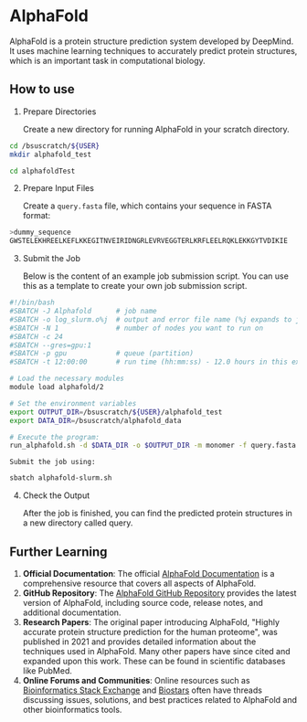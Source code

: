 # AlphaFold

AlphaFold is a protein structure prediction system developed by DeepMind.
It uses machine learning techniques to accurately predict protein structures,
which is an important task in computational biology.

## How to use

1. Prepare Directories

    Create a new directory for running AlphaFold in your scratch directory.
```bash
cd /bsuscratch/${USER}
mkdir alphafold_test

cd alphafoldTest
```

2. Prepare Input Files

    Create a `query.fasta` file, which contains your sequence in FASTA format:
```bash title="query.fasta"
>dummy_sequence
GWSTELEKHREELKEFLKKEGITNVEIRIDNGRLEVRVEGGTERLKRFLEELRQKLEKKGYTVDIKIE
```

3. Submit the Job

    Below is the content of an example job submission script. You can use this
    as a template to create your own job submission script.
```bash title="alphafold-slurm.sh"
#!/bin/bash
#SBATCH -J Alphafold      # job name
#SBATCH -o log_slurm.o%j  # output and error file name (%j expands to jobID)
#SBATCH -N 1              # number of nodes you want to run on
#SBATCH -c 24
#SBATCH --gres=gpu:1
#SBATCH -p gpu            # queue (partition)
#SBATCH -t 12:00:00       # run time (hh:mm:ss) - 12.0 hours in this example.

# Load the necessary modules
module load alphafold/2

# Set the environment variables
export OUTPUT_DIR=/bsuscratch/${USER}/alphafold_test
export DATA_DIR=/bsuscratch/alphafold_data

# Execute the program:
run_alphafold.sh -d $DATA_DIR -o $OUTPUT_DIR -m monomer -f query.fasta -t 2020-05-14 -n 24
```

    Submit the job using:
```bash
sbatch alphafold-slurm.sh
```

4. Check the Output

    After the job is finished, you can find the predicted protein structures in
    a new directory called query.

## Further Learning

1. **Official Documentation**: The official [AlphaFold Documentation](https://www.alphafold.ebi.ac.uk/) is a comprehensive resource that covers all aspects of AlphaFold.
2. **GitHub Repository**: The [AlphaFold GitHub Repository](https://github.com/deepmind/alphafold) provides the latest version of AlphaFold, including source code, release notes, and additional documentation.
3. **Research Papers**: The original paper introducing AlphaFold, "Highly accurate protein structure prediction for the human proteome", was published in 2021 and provides detailed information about the techniques used in AlphaFold. Many other papers have since cited and expanded upon this work. These can be found in scientific databases like PubMed.
4. **Online Forums and Communities**: Online resources such as [Bioinformatics Stack Exchange](https://bioinformatics.stackexchange.com/) and [Biostars](https://www.biostars.org/) often have threads discussing issues, solutions, and best practices related to AlphaFold and other bioinformatics tools.
